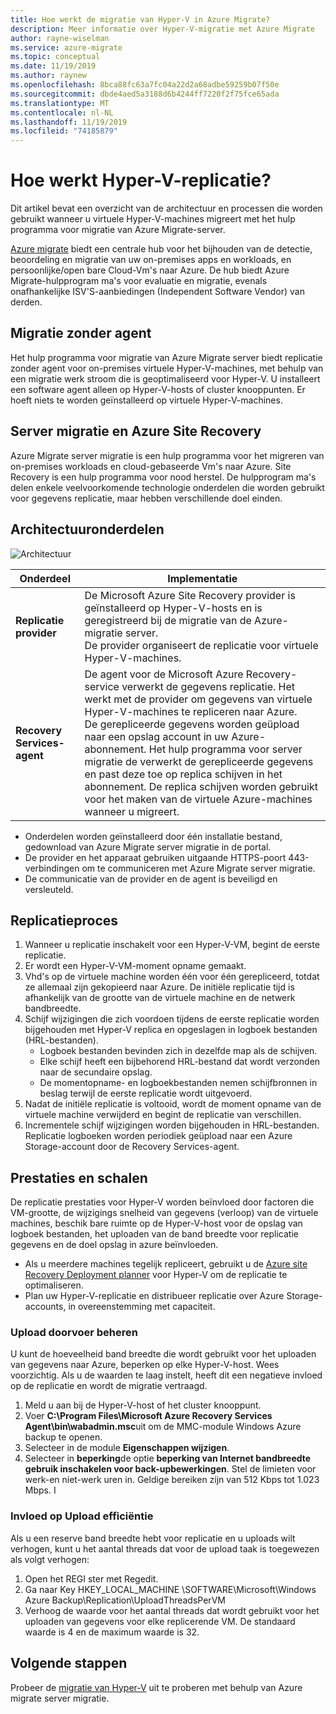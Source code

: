 ```yaml
---
title: Hoe werkt de migratie van Hyper-V in Azure Migrate?
description: Meer informatie over Hyper-V-migratie met Azure Migrate
author: rayne-wiselman
ms.service: azure-migrate
ms.topic: conceptual
ms.date: 11/19/2019
ms.author: raynew
ms.openlocfilehash: 8bca88fc63a7fc04a22d2a68adbe59259b07f50e
ms.sourcegitcommit: dbde4aed5a3188d6b4244ff7220f2f75fce65ada
ms.translationtype: MT
ms.contentlocale: nl-NL
ms.lasthandoff: 11/19/2019
ms.locfileid: "74185879"
---
```

# <a name="how-does-hyper-v-replication-work"></a>Hoe werkt Hyper-V-replicatie?

Dit artikel bevat een overzicht van de architectuur en processen die worden gebruikt wanneer u virtuele Hyper-V-machines migreert met het hulp programma voor migratie van Azure Migrate-server.

[Azure migrate](migrate-services-overview.md) biedt een centrale hub voor het bijhouden van de detectie, beoordeling en migratie van uw on-premises apps en workloads, en persoonlijke/open bare Cloud-Vm's naar Azure. De hub biedt Azure Migrate-hulpprogram ma's voor evaluatie en migratie, evenals onafhankelijke ISV'S-aanbiedingen (Independent Software Vendor) van derden.

## <a name="agentless-migration"></a>Migratie zonder agent

Het hulp programma voor migratie van Azure Migrate server biedt replicatie zonder agent voor on-premises virtuele Hyper-V-machines, met behulp van een migratie werk stroom die is geoptimaliseerd voor Hyper-V. U installeert een software agent alleen op Hyper-V-hosts of cluster knooppunten. Er hoeft niets te worden geïnstalleerd op virtuele Hyper-V-machines.

## <a name="server-migration-and-azure-site-recovery"></a>Server migratie en Azure Site Recovery

Azure Migrate server migratie is een hulp programma voor het migreren van on-premises workloads en cloud-gebaseerde Vm's naar Azure. Site Recovery is een hulp programma voor nood herstel. De hulpprogram ma's delen enkele veelvoorkomende technologie onderdelen die worden gebruikt voor gegevens replicatie, maar hebben verschillende doel einden. 


## <a name="architectural-components"></a>Architectuuronderdelen

![Architectuur](./media/hyper-v-replication-architecture/architecture.png)



**Onderdeel** | **Implementatie** | 
--- | --- 
**Replicatie provider** | De Microsoft Azure Site Recovery provider is geïnstalleerd op Hyper-V-hosts en is geregistreerd bij de migratie van de Azure-migratie server.<br/> De provider organiseert de replicatie voor virtuele Hyper-V-machines.
**Recovery Services-agent** | De agent voor de Microsoft Azure Recovery-service verwerkt de gegevens replicatie. Het werkt met de provider om gegevens van virtuele Hyper-V-machines te repliceren naar Azure.<br/> De gerepliceerde gegevens worden geüpload naar een opslag account in uw Azure-abonnement. Het hulp programma voor server migratie de verwerkt de gerepliceerde gegevens en past deze toe op replica schijven in het abonnement. De replica schijven worden gebruikt voor het maken van de virtuele Azure-machines wanneer u migreert.

- Onderdelen worden geïnstalleerd door één installatie bestand, gedownload van Azure Migrate server migratie in de portal.
- De provider en het apparaat gebruiken uitgaande HTTPS-poort 443-verbindingen om te communiceren met Azure Migrate server migratie.
- De communicatie van de provider en de agent is beveiligd en versleuteld.


## <a name="replication-process"></a>Replicatieproces

1. Wanneer u replicatie inschakelt voor een Hyper-V-VM, begint de eerste replicatie.
2. Er wordt een Hyper-V-VM-moment opname gemaakt.
3. Vhd's op de virtuele machine worden één voor één gerepliceerd, totdat ze allemaal zijn gekopieerd naar Azure. De initiële replicatie tijd is afhankelijk van de grootte van de virtuele machine en de netwerk bandbreedte.
4. Schijf wijzigingen die zich voordoen tijdens de eerste replicatie worden bijgehouden met Hyper-V replica en opgeslagen in logboek bestanden (HRL-bestanden).
    - Logboek bestanden bevinden zich in dezelfde map als de schijven.
    - Elke schijf heeft een bijbehorend HRL-bestand dat wordt verzonden naar de secundaire opslag.
    - De momentopname- en logboekbestanden nemen schijfbronnen in beslag terwijl de eerste replicatie wordt uitgevoerd.
4. Nadat de initiële replicatie is voltooid, wordt de moment opname van de virtuele machine verwijderd en begint de replicatie van verschillen.
5. Incrementele schijf wijzigingen worden bijgehouden in HRL-bestanden. Replicatie logboeken worden periodiek geüpload naar een Azure Storage-account door de Recovery Services-agent.


## <a name="performance-and-scaling"></a>Prestaties en schalen

De replicatie prestaties voor Hyper-V worden beïnvloed door factoren die VM-grootte, de wijzigings snelheid van gegevens (verloop) van de virtuele machines, beschik bare ruimte op de Hyper-V-host voor de opslag van logboek bestanden, het uploaden van de band breedte voor replicatie gegevens en de doel opslag in azure beïnvloeden.

- Als u meerdere machines tegelijk repliceert, gebruikt u de [Azure site Recovery Deployment planner](../site-recovery/hyper-v-deployment-planner-overview.md) voor Hyper-V om de replicatie te optimaliseren.
- Plan uw Hyper-V-replicatie en distribueer replicatie over Azure Storage-accounts, in overeenstemming met capaciteit.

### <a name="control-upload-throughput"></a>Upload doorvoer beheren

U kunt de hoeveelheid band breedte die wordt gebruikt voor het uploaden van gegevens naar Azure, beperken op elke Hyper-V-host. Wees voorzichtig. Als u de waarden te laag instelt, heeft dit een negatieve invloed op de replicatie en wordt de migratie vertraagd.


1. Meld u aan bij de Hyper-V-host of het cluster knooppunt.
2. Voer **C:\Program Files\Microsoft Azure Recovery Services Agent\bin\wabadmin.msc**uit om de MMC-module Windows Azure backup te openen.
3. Selecteer in de module **Eigenschappen wijzigen**.
4. Selecteer in **beperking**de optie **beperking van Internet bandbreedte gebruik inschakelen voor back-upbewerkingen**. Stel de limieten voor werk-en niet-werk uren in. Geldige bereiken zijn van 512 Kbps tot 1.023 Mbps.
I

### <a name="influence-upload-efficiency"></a>Invloed op Upload efficiëntie

Als u een reserve band breedte hebt voor replicatie en u uploads wilt verhogen, kunt u het aantal threads dat voor de upload taak is toegewezen als volgt verhogen:

1. Open het REGI ster met Regedit.
2. Ga naar Key HKEY_LOCAL_MACHINE \SOFTWARE\Microsoft\Windows Azure Backup\Replication\UploadThreadsPerVM
3. Verhoog de waarde voor het aantal threads dat wordt gebruikt voor het uploaden van gegevens voor elke replicerende VM. De standaard waarde is 4 en de maximum waarde is 32. 




## <a name="next-steps"></a>Volgende stappen

Probeer de [migratie van Hyper-V](tutorial-migrate-hyper-v.md) uit te proberen met behulp van Azure migrate server migratie.
